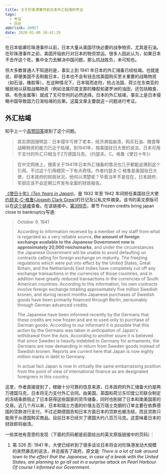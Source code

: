 ```yaml
---
title: 关于珍珠港事件前日本外汇枯竭的考证
tags:
  - 考证
  - 历史
abbrlink: 49957
date: 2020-01-06 10:41:29
---
```


在日本偷袭珍珠港事件以前，日本大量从美国尽快必要的战争物资，尤其是石油。在珍珠港事件之前，美国开始执行对日本的物资禁运。很多人因此认为，如果日本不去作这个死，集中全力去解决中国问题，那么抗战胜负，未可知也。

但大多数普通人不知道的是，事实上到 1941 年日本的外汇储备已经枯竭。也就是说，即便美国不去制裁日本，日本也不会有钱去找美国购买至关重要的战略物资（如石油，橡胶等）。在这种情况下，日本铤而走险，抢占法国、荷兰在东南亚的殖民地以获取战略物资（例如法属印度支那的橡胶和婆罗洲的油田，还包括粮食、铁、有色金属等）就成了无可奈何的必然选择。日本的外汇枯竭，事实上是日本侵略中国导致国力日渐枯竭的后果。这篇文章主要就这一问题进行考证。

## 外汇枯竭

知乎上一个[高赞回答](https://www.zhihu.com/question/284203566)提到了这个问题。

> 其实原因很明显：日本侵华亏惨了老本，经济濒临崩溃，购买石油、粮食等战略物资的能力已近于枯竭，到1941年，按美国驻日大使的说法，日本可用于支付的外汇只相当于2万德国马克。（约瑟夫。C。格鲁《使日十年》）

> 在中文网络上，搜索关于1941年日本外汇储备的情况也几乎都能追溯到这个引用。不过这个引用细究一下有点奇怪。作者约瑟夫·C·格鲁是美国驻日大使，日本政府的财政状况，他何以清楚呢？毕竟当年不是现在，日本政府、军部应该不会定期公开发布全面的财政报告。

[《使日十年》(<i>Ten Years in Japan</i>)](https://book.douban.com/subject/1479333/)，是 1932 年至 1942 年间担任美国驻日大使[约瑟夫-C-格鲁(Joseph Clark Grew)](https://zh.wikipedia.org/wiki/%E7%BA%A6%E7%91%9F%E5%A4%AB%C2%B7%E6%A0%BC%E9%B2%81)的日记及公私文件摘录。该书的英文原版可以在[这个链接](https://archive.org/details/TenYearsInJapan/page/n327)查看。在该链接中，[第399页](https://archive.org/details/TenYearsInJapan/page/n399)，章节 Frozen credits bring japan close to bankruptcy写道:

> October 9, 1941
>
> According to information received by a member of my staff from what is regarded as a very reliable source, **the amount of foreign exchange available to the Japanese Government now is approximately 20,000 reichsmarks**, and under the circumstances the Japanese Government will be unable to avoid defaulting on contracts calling for foreign exchange on maturity. The freezing regulations which were put into effect by the United States, Great Britain, and the Netherlands East Indies have completely cut off any exchange transactions in the currencies of those countries, and in addition have greatly reduced transactions in the currencies of South American countries. According to this information, his own contracts involve foreign exchange totalling approximately five million Swedish kronen, and during recent months Japanese purchases of Swedish goods have been primarily financed through Berlin, persumably through German advanced credits.
>
> The Japanese have been informed recently by the Germans that these credits are now frozen and are to used only to purchase of German goods. According to our informant it is possible that this action by the Germans was taken in anticipation of Japan's withdrawal from the Axis. According to another soure it is believed that since Sweden is heavily indebted to Germany for armaments, the Germans are now demanding in return from Sweden goods instead of Swedish kronen. Reports are current here that Japan is now eighty million marks in debt to Germany.
>
> In actual fact Japan is now in virtually the same embarrassing position from the point of view of international finance as are designated foreigners in this country.

这里，作者直接提到了，根据十分可靠的信息来源，日本政府的外汇储备大约是两万德国马克，日本将无力支付外汇合同。由美国，英国和荷兰东印度公司联合制定的冻结条款阻止了日本获得这些国家的货币储备，同时也削弱了日本和南美国家的交易。近几个月以来，日本和瑞士方面的价值五百万瑞士克朗的订单主要在依靠德国的贷款进行支付。不过近期德国告知日本方面日本的贷款也被冻结，而且贷款只能用于从德国购买商品。目前日本已经欠了德国大约八百万马克。这意味着日本的财政即将崩溃。

一些其他有意思的发现（下面的页码都是前面给出的英文原版链接中的页码）：

1. 第 326 页: 1941 年，大使已经听到了很多谈论日本将会对珍珠港发动大规模的突然袭击的说法，并且报告了政府。原文是: <i>There is a lot of talk around town to the effect that the Japanese, in case of a break with the United States, are planning to go all out in a surprise attack on Pearl Harbour. Of course I informed our Government.</i>
